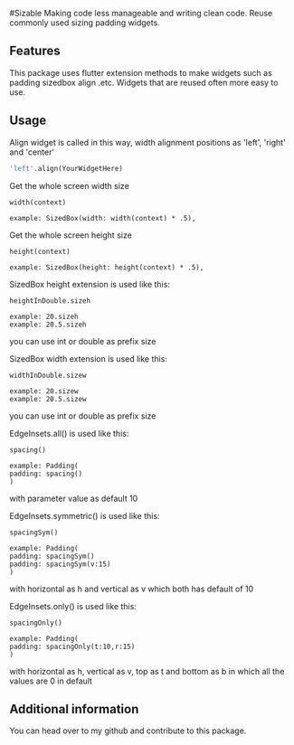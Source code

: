 #Sizable
Making code less manageable and writing clean code. Reuse commonly used sizing padding widgets.

## Features

This package uses flutter extension methods to make widgets such as padding sizedbox align .etc. Widgets that are reused often more easy to use.

## Usage

Align widget is called in this way, width alignment positions as 'left', 'right' and 'center'
```dart
'left'.align(YourWidgetHere)
```

Get the whole screen width size
```agsl
width(context)

example: SizedBox(width: width(context) * .5),
```

Get the whole screen height size
```agsl
height(context)

example: SizedBox(height: height(context) * .5),
```

SizedBox height extension is used like this:
```agsl
heightInDouble.sizeh

example: 20.sizeh
example: 20.5.sizeh
```
you can use int or double as prefix size


SizedBox width extension is used like this:
```agsl
widthInDouble.sizew

example: 20.sizew
example: 20.5.sizew
```
you can use int or double as prefix size


EdgeInsets.all() is used like this:
```agsl
spacing()

example: Padding(
padding: spacing()
)
```
with parameter value as default 10


EdgeInsets.symmetric() is used like this:
```agsl
spacingSym()

example: Padding(
padding: spacingSym()
padding: spacingSym(v:15)
)
```
with horizontal as h and vertical as v which both has default of 10


EdgeInsets.only() is used like this:
```agsl
spacingOnly()

example: Padding(
padding: spacingOnly(t:10,r:15)
)
```
with horizontal as h, vertical as v, top as t and bottom as b in 
which all the values are 0 in default



## Additional information

You can head over to my github and contribute to this package.
